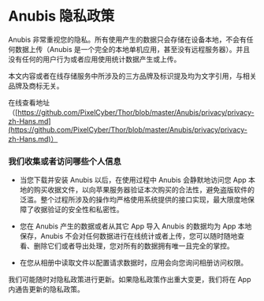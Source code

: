 # Anubis 隐私政策

Anubis 非常重视您的隐私。所有使用产生的数据只会存储在设备本地，不会有任何数据上传（Anubis 是一个完全的本地单机应用，甚至没有远程服务器）。并且没有任何的用户行为或者应用使用统计数据产生或上传。


本文内容或者在线存储服务中所涉及的三方品牌及标识提及均为文字引用，与相关品牌及商标无关。

在线查看地址（[https://github.com/PixelCyber/Thor/blob/master/Anubis/privacy/privacy-zh-Hans.md](https://github.com/PixelCyber/Thor/blob/master/Anubis/privacy/privacy-zh-Hans.md)）


### 我们收集或者访问哪些个人信息

- 当您下载并安装 Anubis 以后，在使用过程中 Anubis 会静默地访问您 App 本地的购买收据文件，以向苹果服务器验证本次购买的合法性，避免盗版软件的泛滥。整个过程所涉及的操作均严格使用系统提供的接口实现，最大限度地保障了收据验证的安全性和私密性。

- 您在 Anubis 产生的数据或者从其它 App 导入 Anubis 的数据均为 App 本地保存，Anubis 不会对任何数据进行在线统计或者上传，您可以随时随地查看、删除它们或者导出处理，您对所有的数据拥有唯一且完全的掌控。

- 在您从相册中读取文件以配置请求数据时，应用会向您询问相册访问权限。


我们可能随时对隐私政策进行更新。如果隐私政策作出重大变更，我们将在 App 内通告更新的隐私政策。